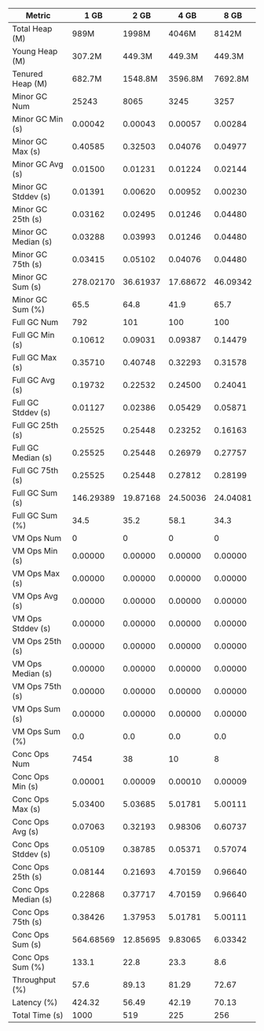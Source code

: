 | Metric | 1 GB | 2 GB | 4 GB | 8 GB |
|------|----|----|----|----|
| Total Heap (M) | 989M | 1998M | 4046M | 8142M |
| Young Heap (M) | 307.2M | 449.3M | 449.3M | 449.3M |
| Tenured Heap (M) | 682.7M | 1548.8M | 3596.8M | 7692.8M |
| Minor GC Num | 25243 | 8065 | 3245 | 3257 |
| Minor GC Min (s) | 0.00042 | 0.00043 | 0.00057 | 0.00284 |
| Minor GC Max (s) | 0.40585 | 0.32503 | 0.04076 | 0.04977 |
| Minor GC Avg (s) | 0.01500 | 0.01231 | 0.01224 | 0.02144 |
| Minor GC Stddev (s) | 0.01391 | 0.00620 | 0.00952 | 0.00230 |
| Minor GC 25th (s) | 0.03162 | 0.02495 | 0.01246 | 0.04480 |
| Minor GC Median (s) | 0.03288 | 0.03993 | 0.01246 | 0.04480 |
| Minor GC 75th (s) | 0.03415 | 0.05102 | 0.04076 | 0.04480 |
| Minor GC Sum (s) | 278.02170 | 36.61937 | 17.68672 | 46.09342 |
| Minor GC Sum (%) | 65.5 | 64.8 | 41.9 | 65.7 |
| Full GC Num | 792 | 101 | 100 | 100 |
| Full GC Min (s) | 0.10612 | 0.09031 | 0.09387 | 0.14479 |
| Full GC Max (s) | 0.35710 | 0.40748 | 0.32293 | 0.31578 |
| Full GC Avg (s) | 0.19732 | 0.22532 | 0.24500 | 0.24041 |
| Full GC Stddev (s) | 0.01127 | 0.02386 | 0.05429 | 0.05871 |
| Full GC 25th (s) | 0.25525 | 0.25448 | 0.23252 | 0.16163 |
| Full GC Median (s) | 0.25525 | 0.25448 | 0.26979 | 0.27757 |
| Full GC 75th (s) | 0.25525 | 0.25448 | 0.27812 | 0.28199 |
| Full GC Sum (s) | 146.29389 | 19.87168 | 24.50036 | 24.04081 |
| Full GC Sum (%) | 34.5 | 35.2 | 58.1 | 34.3 |
| VM Ops Num | 0 | 0 | 0 | 0 |
| VM Ops Min (s) | 0.00000 | 0.00000 | 0.00000 | 0.00000 |
| VM Ops Max (s) | 0.00000 | 0.00000 | 0.00000 | 0.00000 |
| VM Ops Avg (s) | 0.00000 | 0.00000 | 0.00000 | 0.00000 |
| VM Ops Stddev (s) | 0.00000 | 0.00000 | 0.00000 | 0.00000 |
| VM Ops 25th (s) | 0.00000 | 0.00000 | 0.00000 | 0.00000 |
| VM Ops Median (s) | 0.00000 | 0.00000 | 0.00000 | 0.00000 |
| VM Ops 75th (s) | 0.00000 | 0.00000 | 0.00000 | 0.00000 |
| VM Ops Sum (s) | 0.00000 | 0.00000 | 0.00000 | 0.00000 |
| VM Ops Sum (%) | 0.0 | 0.0 | 0.0 | 0.0 |
| Conc Ops Num | 7454 | 38 | 10 | 8 |
| Conc Ops Min (s) | 0.00001 | 0.00009 | 0.00010 | 0.00009 |
| Conc Ops Max (s) | 5.03400 | 5.03685 | 5.01781 | 5.00111 |
| Conc Ops Avg (s) | 0.07063 | 0.32193 | 0.98306 | 0.60737 |
| Conc Ops Stddev (s) | 0.05109 | 0.38785 | 0.05371 | 0.57074 |
| Conc Ops 25th (s) | 0.08144 | 0.21693 | 4.70159 | 0.96640 |
| Conc Ops Median (s) | 0.22868 | 0.37717 | 4.70159 | 0.96640 |
| Conc Ops 75th (s) | 0.38426 | 1.37953 | 5.01781 | 5.00111 |
| Conc Ops Sum (s) | 564.68569 | 12.85695 | 9.83065 | 6.03342 |
| Conc Ops Sum (%) | 133.1 | 22.8 | 23.3 | 8.6 |
| Throughput (%) | 57.6 | 89.13 | 81.29 | 72.67 |
| Latency (%) | 424.32 | 56.49 | 42.19 | 70.13 |
| Total Time (s) | 1000 | 519 | 225 | 256 |

